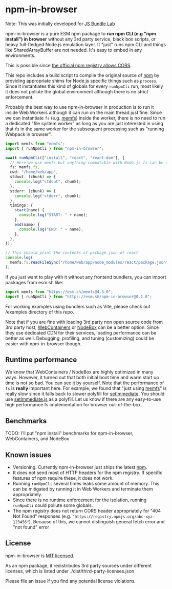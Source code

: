 # npm-in-browser

Note: This was initially developed for [JS Bundle Lab](https://js-bundle-lab.nry.app)

npm-in-browser is a pure ESM npm package to **run npm CLI (e.g "npm install") in browser** without any 3rd party service, black box scripts, or heavy full-fledged Node.js emulation layer.
It "just" runs npm CLI and things like SharedArrayBuffer are not needed. It's easy to embed in any environments.

This is possible since [the official npm registry allows CORS](https://github.com/npm/feedback/discussions/117).

This repo includes a build script to compile the original source of [npm](https://github.com/npm/cli) by providing appropriate shims for Node.js specific things such as `process`. Since it instantiates this kind of globals for every `runNpmCli` run, most likely it does not pollute the global environment although there is no strict enforcement.

Probably the best way to use npm-in-browser in production is to run it inside Web Workers although it can run on the main thread just fine. Since we can instantiate `fs` (e.g. [memfs](https://github.com/streamich/memfs)) inside the worker, there is no need to run a dedicated "file system worker" as long as you are just interested in using that `fs` in the same worker for the subsequent processing such as "running Webpack in browser".

```typescript
import memfs from "memfs";
import { runNpmCli } from "npm-in-browser";

await runNpmCli(["install", "react", "react-dom"], {
  // Here we use memfs but anything compatible with Node.js fs can be used
  fs: memfs.fs,
  cwd: "/home/web/app",
  stdout: (chunk) => {
    console.log("stdout", chunk);
  },
  stderr: (chunk) => {
    console.log("stderr", chunk);
  },
  timings: {
    start(name) {
      console.log("START: " + name);
    },
    end(name) {
      console.log("END: " + name);
    },
  },
});

// This should print the contents of package.json of react
console.log(
  memfs.fs.readFileSync("/home/web/app/node_modules/react/package.json"),
);
```

If you just want to play with it without any frontend bundlers, you can import packages from esm.sh like:

```typescript
import memfs from "https://esm.sh/memfs@4.5.0";
import { runNpmCli } from "https://esm.sh/npm-in-browser@0.1.0";
```

For working examples using bundlers such as Vite, please check out /examples directory of this repo.

Note that if you are fine with loading 3rd party non open source code from 3rd party host, [WebContainers](https://webcontainers.io/) or [NodeBox](https://sandpack.codesandbox.io/docs/advanced-usage/nodebox) can be a better option. Since they use dedicated CDN for their services, loading performance can be better as well. Debugging, profiling, and tuning (customizing) could be easier with npm-in-browser though.

## Runtime performance

We know that WebContainers / NodeBox are highly optimized in many ways. However, it turned out that both initial boot time and warm start up time is not so bad. You can see it by yourself.
Note that the performance of `fs` is **really** important here. For example, we found that "just using [memfs](https://github.com/streamich/memfs)" is really slow since it falls back to slower polyfill for [setImmediate](https://developer.mozilla.org/en-US/docs/Web/API/Window/setImmediate). You should use [setImmediate.js](https://github.com/YuzuJS/setImmediate) as a polyfill. Let us know if there are any easy-to-use high performance fs implementation for browser out-of-the-box.

## Benchmarks

TODO: I'll put "npm install" benchmarks for npm-in-browser, WebContainers, and NodeBox

## Known issues

- Versioning. Currently npm-in-browser just ships the latest [npm](https://www.npmjs.com/package/npm).
- It does not send most of HTTP headers for the npm registry. If specific features of npm require these, it does not work.
- Running `runNpmCli` several times leaks some amount of memory. This can be mitigated by running it in Web Workers and terminate them appropriately.
- Since there is no runtime enforcement for the isolation, running `runNpmCli` could pollute some globals.
- The npm registry does not return CORS header appropriately for "404 Not Found" responses (e.g. `"https://registry.npmjs.org/abc-xyz-123456"`). Because of this, we cannot distinguish general fetch error and "not found" error

## License

npm-in-browser is [MIT licensed](./LICENSE).

As an npm package, it redistributes 3rd party sources under different licenses, which is listed under ./dist/third-party-licenses.json

Please file an issue if you find any potential license violations.
